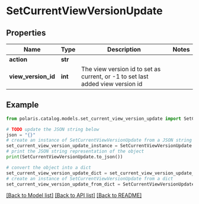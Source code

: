# SetCurrentViewVersionUpdate


## Properties

Name | Type | Description | Notes
------------ | ------------- | ------------- | -------------
**action** | **str** |  | 
**view_version_id** | **int** | The view version id to set as current, or -1 to set last added view version id | 

## Example

```python
from polaris.catalog.models.set_current_view_version_update import SetCurrentViewVersionUpdate

# TODO update the JSON string below
json = "{}"
# create an instance of SetCurrentViewVersionUpdate from a JSON string
set_current_view_version_update_instance = SetCurrentViewVersionUpdate.from_json(json)
# print the JSON string representation of the object
print(SetCurrentViewVersionUpdate.to_json())

# convert the object into a dict
set_current_view_version_update_dict = set_current_view_version_update_instance.to_dict()
# create an instance of SetCurrentViewVersionUpdate from a dict
set_current_view_version_update_from_dict = SetCurrentViewVersionUpdate.from_dict(set_current_view_version_update_dict)
```
[[Back to Model list]](../README.md#documentation-for-models) [[Back to API list]](../README.md#documentation-for-api-endpoints) [[Back to README]](../README.md)


